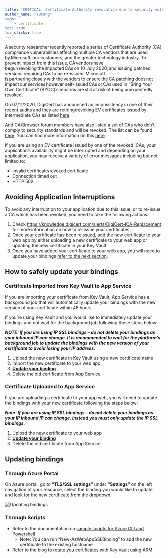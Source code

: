```yaml
---
title: 'CRITICAL: Certificate Authority revocation due to security vulnerability'
author_name: "Yutang"
tags: 
    - certificate
toc: true
toc_sticky: true
---
```


A security researcher recently reported a series of Certificate Authority (CA) compliance vulnerabilities effecting multiple CA vendors that are used by Microsoft, our customers, and the greater technology industry. To prevent impact from this issue, CA vendors have begun revoking the impacted CAs on 10 July 2020, and issuing patched versions requiring CAs to be re-issued. Microsoft is partnering closely with the vendors to ensure the CA patching does not impact our services however self-issued CAs or CAs used in “Bring Your Own Certificate” (BYOC) scenarios are still at risk of being unexpectedly revoked.   

On 07/11/2020, DigiCert has announced an inconsistency in one of their recent audits and they are retiring/revoking EV certificates issued by intermediate CAs as listed [here](https://knowledge.digicert.com/alerts/DigiCert-ICA-Replacement). 

And CA/Browser forum members have also listed a set of CAs who don’t comply to security standards and will be revoked. The list can be found [here](https://misissued.com/batch/138/). You can find more information on this [here](https://groups.google.com/forum/#!topic/mozilla.dev.security.policy/EzjIkNGfVEE%5B1-25%5D). 

If you are using an EV certificate issued by one of the revoked ICAs, your application’s availability might be interrupted and depending on your application, you may receive a variety of error messages including but not limited to:  

- Invalid certificate/revoked certificate 
- Connection timed out 
- HTTP 502 

## Avoiding Application Interruptions
To avoid any interruption to your application due to this issue, or to re-issue a CA which has been revoked, you need to take the following actions:  

1. Check https://knowledge.digicert.com/alerts/DigiCert-ICA-Replacement for more information on how to re-issue your certificates 
1. Once your certificate has been reissued, add the new certificate to your web app by either uploading a new certificate to your web app or updating the new certificate in your Key Vault 
1. Once you have added your certificate to your web app, you will need to update your bindings [refer to the next section](#safely-updating-bindings). 

## How to safely update your bindings <a name="safely-updating-bindings"></a>

### Certificate Imported from Key Vault to App Service 
If you are importing your certificate from Key Vault, App Service has a background job that will automatically update your bindings with the new version of your certificate within 48 hours.  

If you’re using Key Vault and you would like to immediately update your bindings and not wait for the background job following these steps below: 

***NOTE: If you are using IP SSL bindings – do not *delete* your bindings as your inbound IP can change. It is recommended to wait for the platform’s background job to update the bindings with the new version of your certificate to avoid losing your IP address.***

1. Upload the new certificate in Key Vault using a new certificate name 
1. Import the new certificate to your web app 
1. [**Update your binding**](#updating-bindings)
1. Delete the old certificate from App Service 

### Certificate Uploaded to App Service 

If you are uploading a certificate to your app web, you will need to update the bindings with your new certificate following the steps below: 

***Note: If you are using IP SSL bindings – do not *delete* your bindings as your IP inbound IP can change.  Instead you must only *update* the IP SSL bindings.***

1. Upload the new certificate to your web app 
1. [**Update your binding**](#updating-bindings)
1. Delete the old certificate from App Service 

## Updating bindings <a name="updating-bindings"></a>

### Through Azure Portal
On Azure portal, go to **“TLS/SSL settings”** under **“Settings”** on the left navigation of your resource, select the binding you would like to update, and look for the new certificate from the dropdown. 

![Updating bindings]({{site.baseurl}}/media/2020/07/updating-bindings.jpg)

### Through Scripts 
- Refer to the documentation on [sample scripts for Azure CLI and Powershell](https://docs.microsoft.com/en-us/azure/app-service/configure-ssl-certificate#automate-with-scripts)
    - Note: You can run “New-AzWebAppSSLBinding” to add the new certificate to the existing hostname 
- Refer to the blog [to rotate you certificates with Key Vault using ARM](https://azure.github.io/AppService/2016/05/24/Deploying-Azure-Web-App-Certificate-through-Key-Vault.html#rotating-certificate)